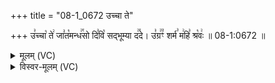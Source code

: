 +++
title = "08-1_0672 उच्चा ते"

+++
उ꣣च्चा꣡ ते꣢ जा꣣त꣡मन्ध꣢꣯सो दि꣣वि꣡ सद्भूम्या द꣢꣯दे। उ꣣ग्र꣢꣫ꣳ शर्म꣣ म꣢हि꣣ श्र꣡वः꣢ ॥ 08-1:0672 ॥

<details><summary>मूलम् (VC)</summary>

उ꣣च्चा꣡ ते꣢ जा꣣त꣡मन्ध꣢꣯सो दि꣣वि꣡ सद्भूम्या ददे꣢꣯ । उ꣣ग्र꣢꣫ꣳ शर्म꣣ म꣢हि꣣ श्र꣡वः꣢ ॥६७२॥
</details>

<details><summary>विस्वर-मूलम् (VC)</summary>

उच्चा ते जातमन्धसो दिवि सद्भूम्या ददे । उग्रꣳ शर्म महि श्रवः ॥६७२॥
</details>